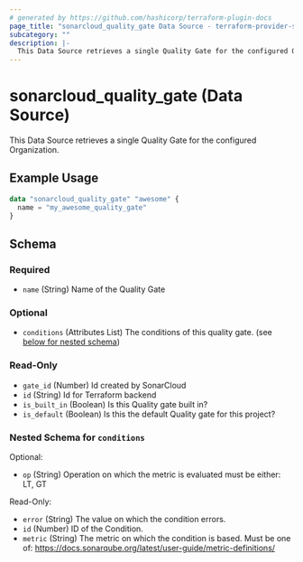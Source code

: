 ```yaml
---
# generated by https://github.com/hashicorp/terraform-plugin-docs
page_title: "sonarcloud_quality_gate Data Source - terraform-provider-sonarcloud"
subcategory: ""
description: |-
  This Data Source retrieves a single Quality Gate for the configured Organization.
---
```


# sonarcloud_quality_gate (Data Source)

This Data Source retrieves a single Quality Gate for the configured Organization.

## Example Usage

```terraform
data "sonarcloud_quality_gate" "awesome" {
  name = "my_awesome_quality_gate"
}
```

<!-- schema generated by tfplugindocs -->
## Schema

### Required

- `name` (String) Name of the Quality Gate

### Optional

- `conditions` (Attributes List) The conditions of this quality gate. (see [below for nested schema](#nestedatt--conditions))

### Read-Only

- `gate_id` (Number) Id created by SonarCloud
- `id` (String) Id for Terraform backend
- `is_built_in` (Boolean) Is this Quality gate built in?
- `is_default` (Boolean) Is this the default Quality gate for this project?

<a id="nestedatt--conditions"></a>
### Nested Schema for `conditions`

Optional:

- `op` (String) Operation on which the metric is evaluated must be either: LT, GT

Read-Only:

- `error` (String) The value on which the condition errors.
- `id` (Number) ID of the Condition.
- `metric` (String) The metric on which the condition is based. Must be one of: https://docs.sonarqube.org/latest/user-guide/metric-definitions/



